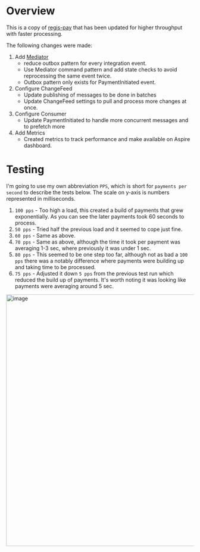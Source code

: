 # Overview

This is a copy of [regis-pay](https://github.com/reggieray/regis-pay) that has been updated for higher throughput with faster processing.

The following changes were made:

1. Add [Mediator](https://github.com/martinothamar/Mediator)
    - reduce outbox pattern for every integration event.
    - Use Mediator command pattern and add state checks to avoid reprocessing the same event twice.
    - Outbox pattern only exists for PaymentInitiated event. 
2. Configure ChangeFeed
    - Update publishing of messages to be done in batches
    - Update ChangeFeed settings to pull and process more changes at once.
3. Configure Consumer
   - Update PaymentInitiated to handle more concurrent messages and to prefetch more
4. Add Metrics
   - Created metrics to track performance and make available on Aspire dashboard. 

# Testing

I'm going to use my own abbreviation `PPS`, which is short for `payments per second` to describe the tests below. The scale on y-axis is numbers represented in milliseconds.

1. `100 pps` - Too high a load, this created a build of payments that grew exponentially. As you can see the later payments took 60 seconds to process. 
2. `50 pps` - Tried half the previous load and it seemed to cope just fine.
3. `60 pps` - Same as above.
4. `70 pps` - Same as above, although the time it took per payment was averaging 1-3 sec, where previously it was under 1 sec.
5. `80 pps` - This seemed to be one step too far, although not as bad a `100 pps` there was a notably difference where payments were building up and taking time to be processed.
6. `75 pps` - Adjusted it down `5 pps` from the previous test run which reduced the build up of payments. It's worth noting it was looking like payments were averaging around 5 sec.

<img width="1141" height="676" alt="image" src="https://github.com/user-attachments/assets/15dd4521-c439-46c6-89f1-428e7da24ebc" />

